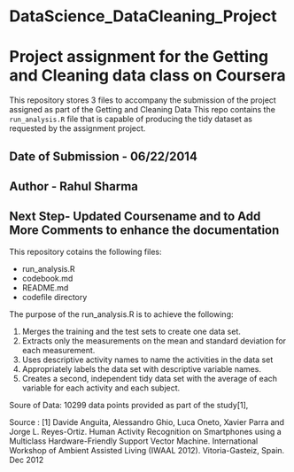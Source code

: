 DataScience_DataCleaning_Project
================================
# Project assignment for the Getting and Cleaning data class on Coursera

This repository stores 3 files to accompany the submission of the project assigned as part of the Getting and Cleaning Data
This repo contains the `run_analysis.R` file that is capable of producing the tidy dataset as requested by the assignment project.

## Date of Submission - 06/22/2014
## Author - Rahul Sharma
## Next Step- Updated Coursename and to Add More Comments to enhance the documentation

This repository cotains the following files:
- run_analysis.R
- codebook.md
- README.md
- codefile directory

The purpose of the run_analysis.R is to achieve the following:
1. Merges the training and the test sets to create one data set.
2. Extracts only the measurements on the mean and standard deviation for each measurement. 
3. Uses descriptive activity names to name the activities in the data set
4. Appropriately labels the data set with descriptive variable names. 
5. Creates a second, independent tidy data set with the average of each variable for each activity and each subject. 

Soure of Data: 10299 data points provided as part of the study[1], 

Source : 
[1] Davide Anguita, Alessandro Ghio, Luca Oneto, Xavier Parra and Jorge L. Reyes-Ortiz. Human Activity Recognition on Smartphones using a Multiclass Hardware-Friendly Support Vector Machine. International Workshop of Ambient Assisted Living (IWAAL 2012). Vitoria-Gasteiz, Spain. Dec 2012

